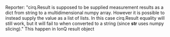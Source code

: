 Reporter: "cirq.Result is supposed to be supplied measurement results as a dict from string to a multidimensional numpy array. However it is possible to instead supply the value as a list of lists. In this case cirq.Result equality will still work, but it will fail to when converted to a string (since __str__ uses numpy slicing)." This happen in IonQ result object